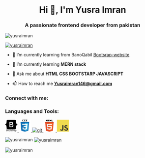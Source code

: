 <img width="80%" src ="">

<h1 align="center">Hi 👋, I'm Yusra Imran</h1>
<h3 align="center">A passionate frontend developer from pakistan</h3>

<p align="left"> <img src="https://komarev.com/ghpvc/?username=yusraimran&label=Profile%20views&color=0e75b6&style=flat" alt="yusraimran" /> </p>

<p align="left"> <a href="https://github.com/ryo-ma/github-profile-trophy"><img src="https://github-profile-trophy.vercel.app/?username=yusraimran" alt="yusraimran" /></a> </p>

- 🔭 I’m currently learning from BanoQabil [Bootsrap-website](https://github.com/YusraImran/Bootstrap-Website)

- 🌱 I’m currently learning **MERN stack**

- 💬 Ask me about **HTML CSS BOOTSTARP JAVASCRIPT**

- 📫 How to reach me **Yusraimran146@gmail.com**

<h3 align="left">Connect with me:</h3>
<p align="left">
</p>

<h3 align="left">Languages and Tools:</h3>
<p align="left"> <a href="https://getbootstrap.com" target="_blank" rel="noreferrer"> <img src="https://raw.githubusercontent.com/devicons/devicon/master/icons/bootstrap/bootstrap-plain-wordmark.svg" alt="bootstrap" width="40" height="40"/> </a> <a href="https://www.w3schools.com/css/" target="_blank" rel="noreferrer"> <img src="https://raw.githubusercontent.com/devicons/devicon/master/icons/css3/css3-original-wordmark.svg" alt="css3" width="40" height="40"/> </a> <a href="https://git-scm.com/" target="_blank" rel="noreferrer"> <img src="https://www.vectorlogo.zone/logos/git-scm/git-scm-icon.svg" alt="git" width="40" height="40"/> </a> <a href="https://www.w3.org/html/" target="_blank" rel="noreferrer"> <img src="https://raw.githubusercontent.com/devicons/devicon/master/icons/html5/html5-original-wordmark.svg" alt="html5" width="40" height="40"/> </a> <a href="https://developer.mozilla.org/en-US/docs/Web/JavaScript" target="_blank" rel="noreferrer"> <img src="https://raw.githubusercontent.com/devicons/devicon/master/icons/javascript/javascript-original.svg" alt="javascript" width="40" height="40"/> </a> </p>

<p><img align="left" src="https://github-readme-stats.vercel.app/api/top-langs?username=yusraimran&show_icons=true&locale=en&layout=compact" alt="yusraimran" /></p>

<p>&nbsp;<img align="center" src="https://github-readme-stats.vercel.app/api?username=yusraimran&show_icons=true&locale=en" alt="yusraimran" /></p>

<p><img align="center" src="https://github-readme-streak-stats.herokuapp.com/?user=yusraimran&" alt="yusraimran" /></p>
